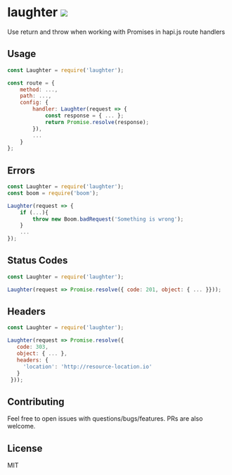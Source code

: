 # laughter ![](https://travis-ci.org/dschenkelman/laughter.svg?branch=master)
Use return and throw when working with Promises in hapi.js route handlers

## Usage
```javascript
const Laughter = require('laughter');

const route = {
    method: ...,
    path: ...,
    config: {
        handler: Laughter(request => {
            const response = { ... };
            return Promise.resolve(response);
        }),
        ...
    }
};
```

## Errors
```javascript
const Laughter = require('laughter');
const boom = require('boom');

Laughter(request => {
    if (...){
        throw new Boom.badRequest('Something is wrong');
    }
    ...
});
```

## Status Codes
```javascript
const Laughter = require('laughter');

Laughter(request => Promise.resolve({ code: 201, object: { ... }}));
```

## Headers
```javascript
const Laughter = require('laughter');

Laughter(request => Promise.resolve({
   code: 303,
   object: { ... },
   headers: {
     'location': 'http://resource-location.io'
   }
 }));
```

## Contributing
Feel free to open issues with questions/bugs/features. PRs are also welcome.

## License
MIT